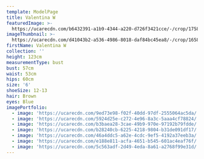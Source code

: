 ```yaml
---
template: ModelPage
title: Valentina W
featuredImage: >-
  https://ucarecdn.com/b6432391-a1b9-4344-a220-d726f3421cce/-/crop/1758x991/0,145/-/preview/
imageThumbnail: >-
  https://ucarecdn.com/d41043b2-a536-4986-8018-daf84bc45ea8/-/crop/1658x2543/237,34/-/preview/
firstName: Valentina W
collection: ''
height: 123cm
measurementType: bust
bust: 57cm
waist: 53cm
hips: 60cm
size: '6'
shoeSize: 12-13
hair: Brown
eyes: Blue
imagePortfolio:
  - image: 'https://ucarecdn.com/9ed73e98-f02f-40dd-97df-2555064ac5da/'
  - image: 'https://ucarecdn.com/5924d25e-c272-4e96-8a3c-5aaa4cf78824/'
  - image: 'https://ucarecdn.com/b3baea28-3cae-49b9-970e-97192b79fdde/'
  - image: 'https://ucarecdn.com/b28240cb-6225-4218-9804-b31de091df17/'
  - image: 'https://ucarecdn.com/46a4ddc5-a62e-4cdc-9ef5-4192a37eeb3a/'
  - image: 'https://ucarecdn.com/e188e811-acfa-4651-b545-601ac4eaf76f/'
  - image: 'https://ucarecdn.com/5c563adf-2d49-4eda-8a61-a2768f99e31d/'
---
```


